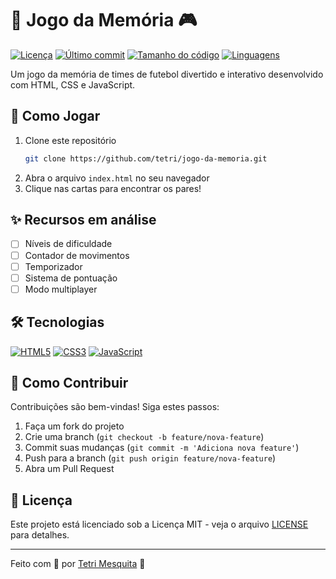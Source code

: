 # 🧠 Jogo da Memória 🎮

[![Licença](https://img.shields.io/github/license/tetri/jogo-da-memoria?color=blue)](LICENSE)
[![Último commit](https://img.shields.io/github/last-commit/tetri/jogo-da-memoria)](https://github.com/tetri/jogo-da-memoria/commits/main)
[![Tamanho do código](https://img.shields.io/github/repo-size/tetri/jogo-da-memoria)](https://github.com/tetri/jogo-da-memoria)
[![Linguagens](https://img.shields.io/github/languages/count/tetri/jogo-da-memoria)](https://github.com/tetri/jogo-da-memoria)

Um jogo da memória de times de futebol divertido e interativo desenvolvido com HTML, CSS e JavaScript.

## 🚀 Como Jogar

1. Clone este repositório
   ```bash
   git clone https://github.com/tetri/jogo-da-memoria.git
   ```
2. Abra o arquivo `index.html` no seu navegador
3. Clique nas cartas para encontrar os pares!

## ✨ Recursos em análise

- [ ] Níveis de dificuldade
- [ ] Contador de movimentos
- [ ] Temporizador
- [ ] Sistema de pontuação
- [ ] Modo multiplayer

## 🛠 Tecnologias

[![HTML5](https://img.shields.io/badge/HTML5-E34F26?style=flat&logo=html5&logoColor=white)]()
[![CSS3](https://img.shields.io/badge/CSS3-1572B6?style=flat&logo=css3&logoColor=white)]()
[![JavaScript](https://img.shields.io/badge/JavaScript-F7DF1E?style=flat&logo=javascript&logoColor=black)]()

## 🤝 Como Contribuir

Contribuições são bem-vindas! Siga estes passos:

1. Faça um fork do projeto
2. Crie uma branch (`git checkout -b feature/nova-feature`)
3. Commit suas mudanças (`git commit -m 'Adiciona nova feature'`)
4. Push para a branch (`git push origin feature/nova-feature`)
5. Abra um Pull Request

## 📄 Licença

Este projeto está licenciado sob a Licença MIT - veja o arquivo [LICENSE](LICENSE) para detalhes.

---

Feito com 🧠 por [Tetri Mesquita](https://tetri.net) 👾
